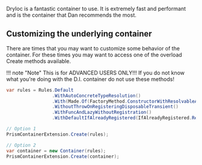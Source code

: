 DryIoc is a fantastic container to use. It is extremely fast and performant and is the container that Dan recommends the most.

## Customizing the underlying container

There are times that you may want to customize some behavior of the container. For these times you may want to access one of the overload Create methods available.

!!! note "Note"
    This is for ADVANCED USERS ONLY!!! If you do not know what you're doing with the D.I. container do not use these methods!

```c#
var rules = Rules.Default
                 .WithAutoConcreteTypeResolution()
                 .With(Made.Of(FactoryMethod.ConstructorWithResolvableArguments))
                 .WithoutThrowOnRegisteringDisposableTransient()
                 .WithFuncAndLazyWithoutRegistration()
                 .WithDefaultIfAlreadyRegistered(IfAlreadyRegistered.Replace);

// Option 1
PrismContainerExtension.Create(rules);

// Option 2
var container = new Container(rules);
PrismContainerExtension.Create(container);
```